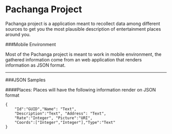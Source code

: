 Pachanga Project
===

Pachanga project is a application meant to recollect data among different sources to get you the most plausible description of entertainment places
around you.

###Mobile Environment

Most of the Pachanga project is meant to work in mobile environment, the gathered information come from an web application that renders information as
JSON format.


***

###JSON Samples

####Places:
Places will have the following information render on JSON format

	{
		"Id":"GUID","Name": "Text", 
		"Description":"Text", "Address": "Text",
		"Rate":"Integer", "Picture":"URI", 
		"Coords":["Integer","Integer"],"Type":"Text"
	}
